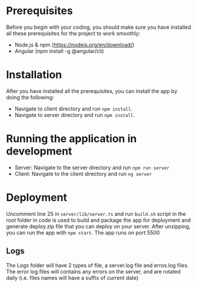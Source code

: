 
# Prerequisites

Before you begin with your coding, you should make sure you have installed all these prerequisites for the project to work smoothly:

- Node.js & npm (https://nodejs.org/en/download/)
- Angular (npm install -g @angular/cli)

# Installation

After you have installed all the prerequisites, you can install the app by doing the following:

- Navigate to client directory and run `npm install`.
- Navigate to server directory and run `npm install`.

# Running the application in development

- Server: Navigate to the server directory and run `npm run server`
- Client: Navigate to the client directory and run `ng server`

# Deployment

Uncomment line 25 in `server/lib/server.ts` and run `build.sh` script in the root folder in code is used to build and package the app for deployment and generate deploy.zip file that you can deploy on your server. 
After unzipping, you can run the app with `npm start`. The app runs on port 5500

## Logs

The Logs folder will have 2 types of file, a server.log file and erros.log files. The error log files will contains any errors on the server, and are rotated daily (i.e. files names will have a suffix of current date)
